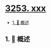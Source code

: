 # [3253. xxx](https://github.com/Tdahuyou/TNotes.leetcode/tree/main/notes/3253.%20xxx)

<!-- region:toc -->

- [1. 📝 概述](#1--概述)

<!-- endregion:toc -->

## 1. 📝 概述
